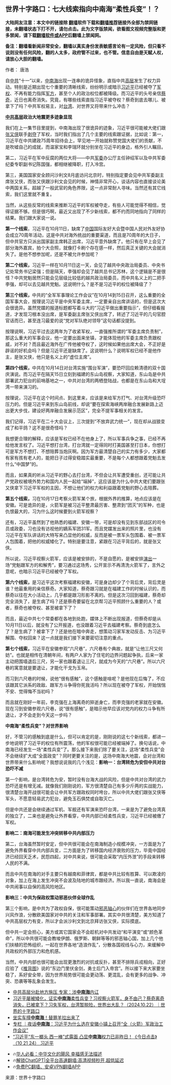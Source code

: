  <!-- 面包屑导航 --> <h2>世界十字路口：七大线索指向中南海“柔性兵变”！？</h2> <p class="notice"><b>大陆网友注意：本文中的链接除 <a href="https://github.com/bannedbook/fanqiang" >翻墙</a>软件下载和<a href="https://github.com/killgcd/justmysocks/blob/master/README.md">翻墙推荐</a>链接外全部为禁网链接，未翻墙状态下打不开，请勿点击。此为文字版禁闻，欲看图文视频完整版和更多禁闻，请下载<a href="https://github.com/bannedbook/fanqiang">翻墙软件或APP</a>后翻墙上禁闻网。</p><p>备注：翻墙看新闻非常安全，翻墙以真实身份发表敏感言论有一定风险，但只看不说则没有任何风险，翻的人太多，政府管不过来，也不管。信息自由是天赋人权，请放心大胆的翻墙。</b></p>  <div class="entry"> <p>作者： 唐浩</p> <p>自<a href="https://www.bannedbook.org/bnews/tag/%e4%b8%ad%e5%85%b1/" class="st_tag internal_tag" rel="tag" title="标签 中共 下的日志">中共</a>“十一”以来，<a href="https://www.bannedbook.org/bnews/tag/%e4%b8%ad%e5%8d%97%e6%b5%b7/" class="st_tag internal_tag" rel="tag" title="标签 中南海 下的日志">中南海</a>出现一连串的诡异怪象，直指中共<span class='wp_keywordlink_affiliate'><a href="https://www.bannedbook.org/bnews/ccpdope/" title="中共高层内幕" target="_blank">高层</a></span>发生了权力异动。特别是近期出现七个重要的清晰线索，纷纷明示或暗示<a href="https://www.bannedbook.org/bnews/tag/%e4%b9%a0%e8%bf%91%e5%b9%b3/" class="st_tag internal_tag" rel="tag" title="标签 习近平 下的日志">习近平</a>已经被夺了<a href="https://www.bannedbook.org/bnews/tag/%E5%86%9B%E6%9D%83/" class="st_tag internal_tag" rel="tag" title="标签 军权 下的日志">军权</a>、不再有能力指挥<a href="https://www.bannedbook.org/bnews/tag/%E5%86%9B%E6%96%B9/" class="st_tag internal_tag" rel="tag" title="标签 军方 下的日志">军方</a>，甚至个人的政治权位都被降级。而习近平的头号亲信<a href="https://www.bannedbook.org/bnews/tag/%e8%94%a1%e5%a5%87/" class="st_tag internal_tag" rel="tag" title="标签 蔡奇 下的日志">蔡奇</a>，近日也离奇消失。究竟，有哪些线索直指习近平被夺权？蔡奇到底去哪儿、被拿下了吗？中共军权易主，对<a href="https://www.bannedbook.org/bnews/tag/%e5%8f%b0%e6%b9%be/" class="st_tag internal_tag" rel="tag" title="标签 台湾 下的日志">台湾</a>、对世界又将带来什么冲击？</p> <p><strong><span class='wp_keywordlink_affiliate'><a href="https://www.bannedbook.org/bnews/ccpdope/" title="中共高层" target="_blank">中共高层</a></span>政治大地震更多迹象显现</strong></p> <p>我们在上一集节目里提到，中南海出现了很诡异的迹象，习近平很可能被大佬们跟<a href="https://www.bannedbook.org/bnews/tag/%e5%bc%a0%e5%8f%88%e4%be%a0/" class="st_tag internal_tag" rel="tag" title="标签 张又侠 下的日志">张又侠</a>联手<span class='wp_keywordlink'><a href="https://www.bannedbook.org/forum2/topic21.html" title="《剥夺》 黄建民 著" target="_blank">剥夺</a></span>了军权，当时我们指出了几个主要的线索跟证据，比如说：第一，习近平在中共建政75周年招待会上，罕见地一开始就称赞党国大佬们的贡献，不是吹嘘自己的成就，而温家宝和李瑞环就分别坐在习近平的身边，格外引人瞩目。</p> <p>第二，习近平在军中反腐的两位大将——中共<a href="https://www.bannedbook.org/bnews/tag/%E5%86%9B%E5%A7%94/" class="st_tag internal_tag" rel="tag" title="标签 军委 下的日志">军委</a>办公厅主任钟绍军以及中共军委纪委专职副书记陈国强，都相继被降职，打入冷宫。</p> <p>第三，美国国家安全顾问沙利文8月底访问北京时，特别指定要会见中共军委副主席张又侠，而张又侠跟沙利文会见的时候，神情非常开心，谈话内容也直接谈论美中两国关系，超越了一般武官的角色界限，这一点非常耐人寻味。当然还有其它线索，我们这里就不重复。</p> <p>当然，从这些反常的线索来推断习近平的军权被夺走，有些人可能觉得不相信，觉得证据不够。但是很巧啊，最近又出现了不少新线索，都不约而同地指向了同样的结果。我们跟大家说一说。</p> <p><strong>第一个线索</strong>，习近平在10月11日，缺席了<span class='wp_keywordlink_affiliate'><a href="https://www.bannedbook.org/" title="中国" target="_blank">中国</a></span>国际友好大会暨中国人民对外友好协会成立70周年活动，这是中共对海外统战的重要渠道，而且是70周年的大日子，但中共官方只派出国家副主席韩正出席，习近平意外缺席了。他只有在早上会见了部分海外嘉宾，拍个大合照，就像打卡刷个存在感一样，然后真正关键的大会就消失了。是他不想参加呢，还是不被允许参加呢？</p> <p><strong>第二个线索，</strong>习近平一样在10月11日这一天，会见了越共中央政治局委员、中央书记处常务书记梁强；但是隔天，李强却会见了越共总书记苏林，这个逻辑是不是很怪？中共党魁居然只能会见层级比较低的越共政治局委员，而中共名义上的二把手李强，却可以去见越共党魁。这说明什么？是不是习近平的权位被降级了？</p>  <p><strong>第三个线索，</strong>中共的“全军军事理论工作会议”在10月14到15日召开，这么重要的全国军事大会，按理说习近平是中央军委主席，一定要亲自出席讲话的，但是这次大会很诡异。虽然党媒的报道标题都写着斗大的“习近平做出重要指示”，但仔细看报道，才发现习根本没出席，是军委副主席张又侠出席了，转述了习近平的几句官腔官话而已，甚至连习最爱的说“党对军队绝对领导”这句话都没提到。</p> <p>按理说啊，习近平过去这两年为了收紧军权，一直强推所谓的“军委主席负责制”，那这么重大的军事会议，他一定要出面来坐镇，才能体现他的军委主席负责跟权威，对不对？而且最近海外在广传他被夺权了，这时候如果他出席大会，不正好是辟谣的好机会吗？但是习近平还是缺席了。这说明什么？说明军权已经不是他作主，是张又侠，他只是名义上的“虚位主席”。</p> <p><strong>第四个线索，</strong>中共在10月14日对台湾实施“围台军演”，要恐吓回应赖清德的双十国庆演说。而习近平在隔天15日立刻到福建的东山岛视察，大家知道，东山岛是中共部署武力犯台的前哨基地之一，中共对台湾的两栖登陆战，也都是在东山岛和大埕湾一带来演习的。</p> <p>按理说，习近平在这个时间点、到这里来，应该是来给军方打气、对台湾升级恐吓压力的。但是习近平来到东山岛前线，却说“要在探索海峡两岸融合发展新路上迈出更大步伐，建设好两岸融合发展示范区”，完全不提军事相关的发言。</p> <p>我们记得，习近平在二十大会议上，三次提到“不放弃武力统一”，现在却从战狼变成了和平鸽？这不是很奇怪吗？</p> <p>我想更合理的解释，应该是军权已经不在他身上了，所以军事兵争之事，已经不再给他发言权了。习近平想打台湾，打台湾就一定得同时打美国甚至打日本，你想打可是军方不想打、不想陪葬当炮灰啊。因为军方最清楚自己的实力有多少，大家都有家有孩有老人的，能把日子过得安稳踏实最重要，不是每个人都想跟着党魁去发什么“中国梦”的。</p> <p>而且，如果真的听从习近平的野心去打台湾，不但会让共军遭受重创，还可能让共产党政权被境外势力和国内人民一起给“端掉”，这应该是为什么中共大佬们要跟张又侠拿下习近平军权的主因，不想让他们的权力和利益跟着党魁的野心去陪葬。</p> <p><strong>第五个线索，</strong>习在10月17日考察火箭军某个旅，根据外界的推算，地点应该是在安徽。可是诡异的是，火箭军是被习近平整肃最厉害、整肃到“团灭”的军种，也是仇恨最大的，习为什么这时候要到火箭军视察？</p> <p>还有，习近平虽然到了他熟悉的福建、安徽一带，可是却没有见到东部战区的司令员或政委，习也没有访视他的嫡系军团31军。而且党媒发出来的照片里，也没有习近平在军队讲话的大特写来凸显他的权威，反而是被一票军头包围着、被一票军人包围着，把他的权威矮化了。特别是要注意，紧跟在习近平背后的，就是张又侠。</p>  <p>所以说，习近平视察火箭军，应该是被安排的，不是自愿的，是被安排<span class='wp_keywordlink_affiliate'><a href="https://zh-cn.shenyunperformingarts.org/" title="演出" target="_blank">演出</a></span>一场“党魁跟军方的和解秀”，要习通过这场秀，公开宣示不再清洗火箭军了，言外之意呢，也暗示习近平已经被夺了军权。</p> <p><strong>第六个线索，</strong>是习近平这次考察福建和安徽，可是身边却少了个背后灵，背后灵是谁？他最重用的亲信蔡奇。大家知道，蔡奇跟习就是在福建工作的时候认识的，而蔡奇以往在大小活动上，几乎都是跟习形影不离的。但是这次习回到福建，蔡奇却完全消失了，是生病了吗？还是蔡奇要留在北京帮习近平照顾什么重要的人？或者，蔡奇也被夺权、甚至被拿下了？</p> <p>而且，最近中共七个常委都在各地到处跑，媒体上不断出现报道，但蔡奇却是从10月11日以后，就没有了公开报道，也没跟着习近平去福建考察。蔡奇到底怎么了？是生病了？被拿下了？还是他在暗中奔走，想策动习家军发动反击、为习近平解围、夺权回来？这一点就是我们接下来要密切注意的重点。</p> <p><strong>第七个线索，</strong>习近平在安徽参观“六尺巷”，六尺巷有个典故，就是“让他三尺又何妨”。也就是相传在清朝年间，有两户人家为了住宅的边界问题起争执，后来一家主动把围墙退后三尺，另一家也跟着退让三尺，就成为今天的“六尺巷”。所以六尺巷的寓意就是要退让，才能化干戈为玉帛。</p> <p>而习到六尺巷的时候，说他“很有感触”，这个感触是啥呢？是他现在后悔了，不应该跟其它派系的政敌、跟军方斗争得你死我活吗？所以现在被夺了军权，开始惴惴不安、觉得悔不当初吗？</p> <p>而且就在刚好一年前，李克强在上海离奇的猝逝身亡，而李克强的老家就在安徽。现在习到安徽参观六尺巷，说“很有感触”，是暗示他早应该对党内的权力斗争有所退让，才不会走到今天这一步吗？</p> <p><strong>中南海“柔性兵变”？对世界影响</strong></p> <p>好，不管习的感触到底是什么，但可以肯定的是，刚刚说的这七个新线索，都进一步地说明了习近平的权位有所震荡，他的军权很可能已经被端掉了。换句话说，中南海已经发生一场“柔性兵变”了。那么接下来我们除了要关注，这场“柔性兵变”会不会继续扩大成“全面政变”？同时更要关注的是，这场中南海大地震，会对台湾和世界带来什么影响呢？我想说说我的几个浅见：<strong>影响一：台湾转危为安但中共对台恐吓不减</strong></p> <p>第一个影响，是台湾转危为安，暂时没有台海大战的风险，但是中共对台湾的武力恐吓还是有增无减。就像我们刚刚说的，军方很清楚自己有多少斤两的实战能力，很清楚台海开战很可能会让中共军方跟政权同时垮台，所以中共大佬们跟张又侠等军头，不愿意轻易武力犯台，避免玉石俱焚或自取灭亡。</p>  <p>但是中共还是会继续通过军机、军舰还有军演来恐吓台湾，一来是为了避免台湾真的独立了，二来也是避免让外界看穿，中共内部已经柔性兵变，习近平已经被缴了军权。</p> <p><strong>影响二：南海可能发生冲突转移中共内部压力</strong></p> <p>第二，台海虽然暂时安定，但中共很可能会在南海制造小规模冲突，一方面是为了避免外界看穿中共内部兵变，二方面是为了转移国内经济衰败的压力，毕竟中国经济已经回天乏术，民怨四起，对中共来说，很可能会采取“内压外泄”的手段来转移人民的不满。</p> <p>而且中共在南海的对手主要只有越南和菲律宾，都是中共比较有胜算、可以欺凌的对象，加上在海上发生冲突不会波及陆地的城市跟经济。所以我一直说，南海会是中共闹事以自保的高风险地区。</p> <p><strong>影响三：中共为保政权策动邪恶伙伴全球作乱</strong></p> <p>第三个影响，是中共为了政权自保，很可能策动<span class='wp_keywordlink'><a href="https://www.bannedbook.org/forum2/topic158.html" title="粉碎邪恶轴心" target="_blank">邪恶轴心</a></span>的伙伴们在世界各地同步兴风作浪，分散欧美国家对中共的关注和军事部署。其实中共很清楚，美方知道了中共高层权力有变，所以才会派沙利文到北京拜访张又侠，实际摸底。</p> <p>但中共一定会担心，美方或其它国家会不会趁机对中共发动“和平演变”或“颜色革命”，所以中共很可能会教唆伊朗、俄罗斯、朝鲜等等的邪恶轴心国，加上几个他们扶植的恐怖组织，一起在世界各地“造浪作乱”，分散各国视线与心力，来缓解中共政权的外部压力和危机感。</p> <p>当然，中共内部也很可能会出现更激烈的对抗或反扑，甚至不排除兵戎相向，正好应验了《<span class='wp_keywordlink'><a href="https://www.bannedbook.org/forum5/topic98.html" title="推背图归序全解" target="_blank">推背图</a></span>》说的“东边门里伏金剑，勇士后门入帝宫”。所以接下来大家要坐稳了，系好安全带，因为世界局势很可能会更动荡、更混乱，会有更多的战争、冲突、恐袭等等乱象会发生。</p> <!--<div id="taboola-mid-1"></div>--><ul class='op-related-articles' title='相关阅读'> <li><a href='https://www.bannedbook.org/bnews/cbnews/20241022/2105067.html' target='_blank'>中共高层分赴地方施压 专家：涉<b>中南海</b>内讧</a></li> <li><a href='https://www.bannedbook.org/bnews/sohnews/20241022/2105036.html' target='_blank'>习近平屡被矮化，证实<b>中南海</b>柔性兵变？习视察火箭军，身不由己？蔡奇离奇消失，已被拿下？习失军权，台湾暂脱险，世界出大乱？（2024.10.22）｜世界的十字路口</a></li> <li><a href='https://www.bannedbook.org/bnews/cbnews/20241022/2104913.html' target='_blank'>坐实车撞<b>中南海</b>！替罪羊拉出来了</a></li> <li><a href='https://www.bannedbook.org/bnews/ssgc/20241022/2104777.html' target='_blank'>专栏 ｜夜话<b>中南海</b>：习近平为什么选在安徽小镇上召开“全（火箭）军政治工作会议”</a></li> <li><a href='https://www.bannedbook.org/bnews/sohnews/20241022/2104738.html' target='_blank'>“习近平“东一榔头 西一棒”式露面 凸显<b>中南海</b>权力已非昨日！《今日点击》（10 21 24） 习近平</a></li> </ul> <ul class="texttj"> <!--<li>🔥<a href="https://www.bannedbook.org/bnews/ssgc/20230219/1850782.html" target="_blank">法国犹太老板：神告诉我们，只有一位中国人能救人类</a></li>--> <li>🔥<a href="https://www.bannedbook.org/bnews/comments/20220220/1694796.html" target="_blank">华人必看：中华文化的飓风 幸福感无法描述</a></li> <li>🔥<a href="https://github.com/bannedbook/fanqiang/wiki/V2ray%E6%9C%BA%E5%9C%BA" target="_blank">解锁ChatGPT|全平台高速翻墙:高清视频秒开,超低延迟</a></li> <li>🔥<a href="https://github.com/bannedbook/fanqiang/wiki/%E7%A6%81%E9%97%BB%E7%BD%91%E5%AE%89%E5%8D%93%E7%BF%BB%E5%A2%99%E6%96%B0%E9%97%BBAPP" target="_blank">免费PC翻墙、安卓VPN翻墙APP</a></li> </ul><p class="src-info">来源：世界十字路口 </p> <a name='sharetosocial'></a> <div style="margin-bottom:5px;padding-bottom:5px;clear:both"> <div id="archive-pix-1" class="banner-ads"> <!-- AuctionX Display platform tag START --> <div id="27602x728x90x621x_ADSLOT1" clicktrack="%%CLICK_URL_ESC%%"></div>  <!-- AuctionX Display platform tag END --> </div> <div id="archive-pix-2" class="banner-ads"> <!-- AuctionX Display platform tag START --> <div id="27556x300x250x621x_ADSLOT1" clicktrack="%%CLICK_URL_ESC%%" style="margin:0 auto;text-align:center"></div>  <!-- AuctionX Display platform tag END --> </div> </div>  <div id="archive-pix-1" class="banner-ads"> <!-- AuctionX Display platform tag START --> <div id="27603x728x90x621x_ADSLOT1" clicktrack="%%CLICK_URL_ESC%%"></div>  <!-- AuctionX Display platform tag END --> </div> </div><!--END ENTRY--> 